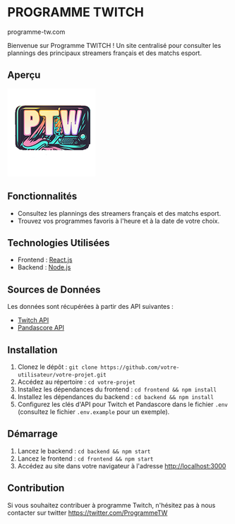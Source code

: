# PROGRAMME TWITCH

programme-tw.com

Bienvenue sur Programme TWITCH ! Un site centralisé pour consulter les plannings des principaux streamers français et des matchs esport.

## Aperçu

![Logo du site](https://raw.githubusercontent.com/Tabonnel/ffs-front/main/public/logo.png)


## Fonctionnalités

- Consultez les plannings des streamers français et des matchs esport.
- Trouvez vos programmes favoris à l'heure et à la date de votre choix.

## Technologies Utilisées

- Frontend : [React.js](https://reactjs.org/)
- Backend : [Node.js](https://nodejs.org/)

## Sources de Données

Les données sont récupérées à partir des API suivantes :

- [Twitch API](https://dev.twitch.tv/docs/api)
- [Pandascore API](https://developer.pandascore.io/)

## Installation

1. Clonez le dépôt : `git clone https://github.com/votre-utilisateur/votre-projet.git`
2. Accédez au répertoire : `cd votre-projet`
3. Installez les dépendances du frontend : `cd frontend && npm install`
4. Installez les dépendances du backend : `cd backend && npm install`
5. Configurez les clés d'API pour Twitch et Pandascore dans le fichier `.env` (consultez le fichier `.env.example` pour un exemple).

## Démarrage

1. Lancez le backend : `cd backend && npm start`
2. Lancez le frontend : `cd frontend && npm start`
3. Accédez au site dans votre navigateur à l'adresse [http://localhost:3000](http://localhost:3000)

## Contribution

Si vous souhaitez contribuer à programme Twitch, n'hésitez pas à nous contacter sur twitter https://twitter.com/ProgrammeTW

